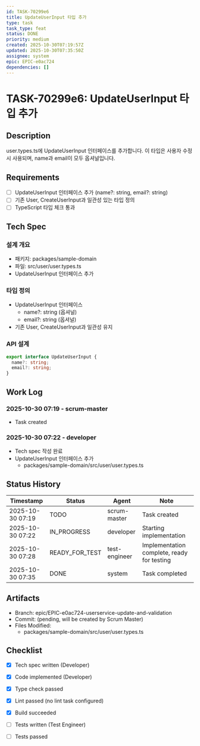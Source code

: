 ```yaml
---
id: TASK-70299e6
title: UpdateUserInput 타입 추가
type: task
task_type: feat
status: DONE
priority: medium
created: 2025-10-30T07:19:57Z
updated: 2025-10-30T07:35:50Z
assignee: system
epic: EPIC-e0ac724
dependencies: []
---
```


# TASK-70299e6: UpdateUserInput 타입 추가

## Description

user.types.ts에 UpdateUserInput 인터페이스를 추가합니다. 이 타입은 사용자 수정 시 사용되며, name과 email이 모두 옵셔널입니다.

## Requirements

- [ ] UpdateUserInput 인터페이스 추가 (name?: string, email?: string)
- [ ] 기존 User, CreateUserInput과 일관성 있는 타입 정의
- [ ] TypeScript 타입 체크 통과

## Tech Spec

### 설계 개요
- 패키지: packages/sample-domain
- 파일: src/user/user.types.ts
- UpdateUserInput 인터페이스 추가

### 타입 정의
- UpdateUserInput 인터페이스
  - name?: string (옵셔널)
  - email?: string (옵셔널)
- 기존 User, CreateUserInput과 일관성 유지

### API 설계
```typescript
export interface UpdateUserInput {
  name?: string;
  email?: string;
}
```

## Work Log

### 2025-10-30 07:19 - scrum-master
- Task created

### 2025-10-30 07:22 - developer
- Tech spec 작성 완료
- UpdateUserInput 인터페이스 추가
  - packages/sample-domain/src/user/user.types.ts

## Status History

| Timestamp | Status | Agent | Note |
|-----------|--------|-------|------|
| 2025-10-30 07:19 | TODO | scrum-master | Task created |
| 2025-10-30 07:22 | IN_PROGRESS | developer | Starting implementation |
| 2025-10-30 07:28 | READY_FOR_TEST | test-engineer | Implementation complete, ready for testing |
| 2025-10-30 07:35 | DONE | system | Task completed |

## Artifacts

- Branch: epic/EPIC-e0ac724-userservice-update-and-validation
- Commit: (pending, will be created by Scrum Master)
- Files Modified:
  - packages/sample-domain/src/user/user.types.ts

## Checklist

- [x] Tech spec written (Developer)
- [x] Code implemented (Developer)
- [x] Type check passed
- [x] Lint passed (no lint task configured)
- [x] Build succeeded
- [ ] Tests written (Test Engineer)
- [ ] Tests passed

